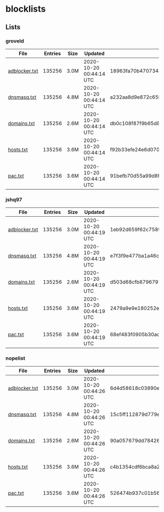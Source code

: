 # blocklists

## Lists

### groveld

|File|Entries|Size|Updated|Hash|
|-|-|-|-|-|
|[adblocker.txt](https://raw.githubusercontent.com/groveld/blocklists/lists/groveld/adblocker.txt)|135256|3.0M|2020-10-20 00:44:14 UTC|18963fa70b470734e92dcf5f6b8a3efc06f4328e|
|[dnsmasq.txt](https://raw.githubusercontent.com/groveld/blocklists/lists/groveld/dnsmasq.txt)|135256|4.8M|2020-10-20 00:44:14 UTC|a232aa8d9e872c65bd5fce4b81a7103cbaeda512|
|[domains.txt](https://raw.githubusercontent.com/groveld/blocklists/lists/groveld/domains.txt)|135256|2.6M|2020-10-20 00:44:14 UTC|db0c108f87f9b65d85636860179c89894524a9da|
|[hosts.txt](https://raw.githubusercontent.com/groveld/blocklists/lists/groveld/hosts.txt)|135256|3.6M|2020-10-20 00:44:14 UTC|f92b33efe24e6d0707a7ffbb55153de6fc60707e|
|[pac.txt](https://raw.githubusercontent.com/groveld/blocklists/lists/groveld/pac.txt)|135256|3.6M|2020-10-20 00:44:14 UTC|91befb70d55a99d8f6caaf34c4f30f1915c5cdb7|

### jshq97

|File|Entries|Size|Updated|Hash|
|-|-|-|-|-|
|[adblocker.txt](https://raw.githubusercontent.com/groveld/blocklists/lists/jshq97/adblocker.txt)|135256|3.0M|2020-10-20 00:44:19 UTC|1eb92d659f62c75899c90c667a2bb487975af1f2|
|[dnsmasq.txt](https://raw.githubusercontent.com/groveld/blocklists/lists/jshq97/dnsmasq.txt)|135256|4.8M|2020-10-20 00:44:19 UTC|e7f3f9e477ba1a46c6a05118f14ece2cd5133ed7|
|[domains.txt](https://raw.githubusercontent.com/groveld/blocklists/lists/jshq97/domains.txt)|135256|2.6M|2020-10-20 00:44:19 UTC|d503d68cfb87967975784f016d4a9f763e1a5a53|
|[hosts.txt](https://raw.githubusercontent.com/groveld/blocklists/lists/jshq97/hosts.txt)|135256|3.6M|2020-10-20 00:44:19 UTC|2479a9e9e180252eca5454c99b2849822e42fd65|
|[pac.txt](https://raw.githubusercontent.com/groveld/blocklists/lists/jshq97/pac.txt)|135256|3.6M|2020-10-20 00:44:19 UTC|68ef483f0905b30ad5076a861f25af9cdc34e11a|

### nopelist

|File|Entries|Size|Updated|Hash|
|-|-|-|-|-|
|[adblocker.txt](https://raw.githubusercontent.com/groveld/blocklists/lists/nopelist/adblocker.txt)|135256|3.0M|2020-10-20 00:44:26 UTC|6d4d58618c03890e74061fdc419d3f0ebf919c49|
|[dnsmasq.txt](https://raw.githubusercontent.com/groveld/blocklists/lists/nopelist/dnsmasq.txt)|135256|4.8M|2020-10-20 00:44:26 UTC|15c5ff112879d779e42025e4e34d6af5b53142ea|
|[domains.txt](https://raw.githubusercontent.com/groveld/blocklists/lists/nopelist/domains.txt)|135256|2.6M|2020-10-20 00:44:26 UTC|90a057679dd7842626e10abf4f6e831c89f2c4d1|
|[hosts.txt](https://raw.githubusercontent.com/groveld/blocklists/lists/nopelist/hosts.txt)|135256|3.6M|2020-10-20 00:44:26 UTC|c4b1354cdf6bca8a20bd189120492fc64c4abd4d|
|[pac.txt](https://raw.githubusercontent.com/groveld/blocklists/lists/nopelist/pac.txt)|135256|3.6M|2020-10-20 00:44:26 UTC|526474b937c01b563023fecdd370883eb1e09030|

